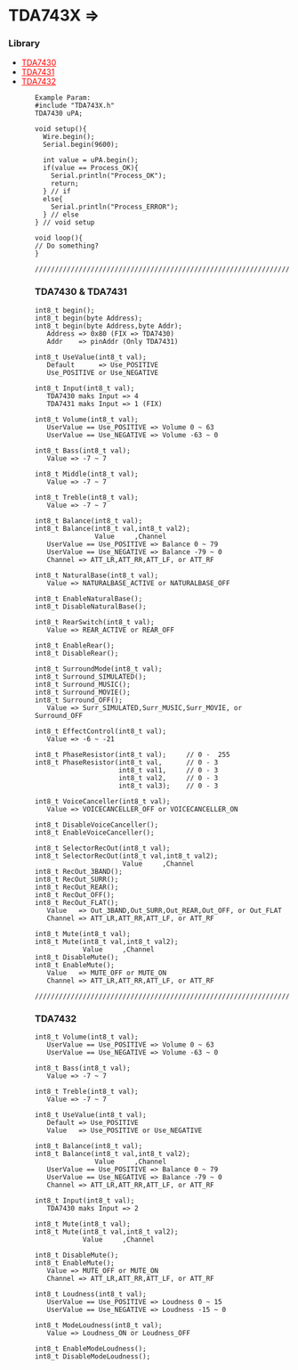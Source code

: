 # TDA743X => 
<h3>Library</h3>
<ul>
  <li><a text-decoration="none" style="color:red" href="https://www.mouser.com/datasheet/2/389/CD00000226-470817.pdf">TDA7430</a></li>
  <li><a text-decoration="none" style="color:red" href="https://www.mouser.com/datasheet/2/389/CD00000226-470817.pdf">TDA7431</a></li>
  <li><a text-decoration="none" style="color:red" href="https://www.st.com/resource/en/datasheet/CD00000874.pdf">TDA7432</a></li>
<ul>


    Example Param:
    #include "TDA743X.h"
    TDA7430 uPA;  

    void setup(){ 
      Wire.begin();
      Serial.begin(9600); 
      
      int value = uPA.begin(); 
      if(value == Process_OK){ 
        Serial.println("Process_OK");
        return; 
      } // if 
      else{ 
        Serial.println("Process_ERROR"); 
      } // else
    } // void setup
    
    void loop(){
    // Do something?
    } 

    //////////////////////////////////////////////////////////////////////////////////////////////////////////////

<h3>TDA7430 & TDA7431 </h3>

    int8_t begin();            
    int8_t begin(byte Address); 
    int8_t begin(byte Address,byte Addr);
       Address => 0x80 (FIX => TDA7430) 
       Addr    => pinAddr (Only TDA7431) 

    int8_t UseValue(int8_t val); 
       Default      => Use_POSITIVE 
       Use_POSITIVE or Use_NEGATIVE 

    int8_t Input(int8_t val); 
       TDA7430 maks Input => 4 
       TDA7431 maks Input => 1 (FIX)
    
    int8_t Volume(int8_t val);
       UserValue == Use_POSITIVE => Volume 0 ~ 63 
       UserValue == Use_NEGATIVE => Volume -63 ~ 0
    
    int8_t Bass(int8_t val);
       Value => -7 ~ 7 
    
    int8_t Middle(int8_t val);
       Value => -7 ~ 7
    
    int8_t Treble(int8_t val);
       Value => -7 ~ 7 
  
    int8_t Balance(int8_t val);
    int8_t Balance(int8_t val,int8_t val2);   
                   Value     ,Channel 
       UserValue == Use_POSITIVE => Balance 0 ~ 79 
       UserValue == Use_NEGATIVE => Balance -79 ~ 0 
       Channel => ATT_LR,ATT_RR,ATT_LF, or ATT_RF 
  
    int8_t NaturalBase(int8_t val);
       Value => NATURALBASE_ACTIVE or NATURALBASE_OFF 
    
    int8_t EnableNaturalBase(); 
    int8_t DisableNaturalBase();
 
    int8_t RearSwitch(int8_t val);
       Value => REAR_ACTIVE or REAR_OFF 
   
    int8_t EnableRear();            
    int8_t DisableRear();           
   
    int8_t SurroundMode(int8_t val);  
    int8_t Surround_SIMULATED();    
    int8_t Surround_MUSIC();         
    int8_t Surround_MOVIE();        
    int8_t Surround_OFF();          
       Value => Surr_SIMULATED,Surr_MUSIC,Surr_MOVIE, or Surround_OFF 
    
    int8_t EffectControl(int8_t val);
       Value => -6 ~ -21 
    
    int8_t PhaseResistor(int8_t val);     // 0 -  255 
    int8_t PhaseResistor(int8_t val,      // 0 - 3 
                         int8_t val1,     // 0 - 3 
                         int8_t val2,     // 0 - 3 
                         int8_t val3);    // 0 - 3 
   
    int8_t VoiceCanceller(int8_t val);    
       Value => VOICECANCELLER_OFF or VOICECANCELLER_ON 
    
    int8_t DisableVoiceCanceller();
    int8_t EnableVoiceCanceller();
   
    int8_t SelectorRecOut(int8_t val);
    int8_t SelectorRecOut(int8_t val,int8_t val2);
                          Value     ,Channel
    int8_t RecOut_3BAND();
    int8_t RecOut_SURR(); 
    int8_t RecOut_REAR(); 
    int8_t RecOut_OFF();  
    int8_t RecOut_FLAT(); 
       Value   => Out_3BAND,Out_SURR,Out_REAR,Out_OFF, or Out_FLAT 
       Channel => ATT_LR,ATT_RR,ATT_LF, or ATT_RF
     
    int8_t Mute(int8_t val);              
    int8_t Mute(int8_t val,int8_t val2);  
                Value     ,Channel
    int8_t DisableMute();                 
    int8_t EnableMute();                  
       Value   => MUTE_OFF or MUTE_ON
       Channel => ATT_LR,ATT_RR,ATT_LF, or ATT_RF 
     
    ////////////////////////////////////////////////////////////////////////////////////////////////////////////

<h3>TDA7432</h3>

    int8_t Volume(int8_t val);  
       UserValue == Use_POSITIVE => Volume 0 ~ 63 
       UserValue == Use_NEGATIVE => Volume -63 ~ 0
    
    int8_t Bass(int8_t val);
       Value => -7 ~ 7 
    
    int8_t Treble(int8_t val);
       Value => -7 ~ 7 
    
    int8_t UseValue(int8_t val);
       Default => Use_POSITIVE 
       Value   => Use_POSITIVE or Use_NEGATIVE 
    
    int8_t Balance(int8_t val);               
    int8_t Balance(int8_t val,int8_t val2);   
                   Value     ,Channel
       UserValue == Use_POSITIVE => Balance 0 ~ 79 
       UserValue == Use_NEGATIVE => Balance -79 ~ 0
       Channel => ATT_LR,ATT_RR,ATT_LF, or ATT_RF

    int8_t Input(int8_t val);
       TDA7430 maks Input => 2 
     
    int8_t Mute(int8_t val);              
    int8_t Mute(int8_t val,int8_t val2);  
                Value     ,Channel
                
    int8_t DisableMute();                 
    int8_t EnableMute();
       Value => MUTE_OFF or MUTE_ON 
       Channel => ATT_LR,ATT_RR,ATT_LF, or ATT_RF 

    int8_t Loudness(int8_t val);          
       UserValue == Use_POSITIVE => Loudness 0 ~ 15 
       UserValue == Use_NEGATIVE => Loudness -15 ~ 0
     
    int8_t ModeLoudness(int8_t val);      
       Value => Loudness_ON or Loudness_OFF
    
    int8_t EnableModeLoudness(); 
    int8_t DisableModeLoudness();

